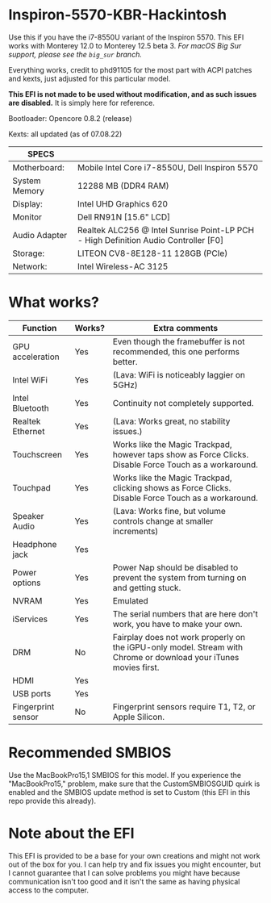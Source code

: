 # Inspiron-5570-KBR-Hackintosh
Use this if you have the i7-8550U variant of the Inspiron 5570. This EFI works with Monterey 12.0 to Monterey 12.5 beta 3. *For macOS Big Sur support, please see the `big_sur` branch.*

Everything works, credit to phd91105 for the most part with ACPI patches and kexts, just adjusted for this particular model.

**This EFI is not made to be used without modification, and as such issues are disabled.** It is simply here for reference.

Bootloader: Opencore 0.8.2 (release)

Kexts: all updated (as of 07.08.22)

| SPECS |   |
|---|---|
|Motherboard:| Mobile Intel Core i7-8550U, Dell Inspiron 5570|
|System Memory| 12288 MB (DDR4 RAM)|
|Display:| Intel UHD Graphics 620|
|Monitor|Dell RN91N [15.6" LCD]|
|Audio Adapter| Realtek ALC256 @ Intel Sunrise Point-LP PCH - High Definition Audio Controller [F0]|
|Storage:| LITEON CV8-8E128-11 128GB (PCIe)|
|Network:| Intel Wireless-AC 3125|

# What works?

| Function | Works? | Extra comments |
|-----------|--------| ---------------|
| GPU acceleration | Yes | Even though the framebuffer is not recommended, this one performs better. |
| Intel WiFi | Yes | (Lava: WiFi is noticeably laggier on 5GHz) |
| Intel Bluetooth| Yes | Continuity not completely supported. |
| Realtek Ethernet | Yes | (Lava: Works great, no stability issues.) |
| Touchscreen| Yes | Works like the Magic Trackpad, however taps show as Force Clicks. Disable Force Touch as a workaround. |
| Touchpad | Yes | Works like the Magic Trackpad, clicking shows as Force Clicks. Disable Force Touch as a workaround.|
| Speaker Audio | Yes | (Lava: Works fine, but volume controls change at smaller increments)
| Headphone jack | Yes |
| Power options | Yes | Power Nap should be disabled to prevent the system from turning on and getting stuck. |
| NVRAM | Yes | Emulated |
| iServices | Yes | The serial numbers that are here don't work, you have to make your own. |
| DRM | No | Fairplay does not work properly on the iGPU-only model. Stream with Chrome or download your iTunes movies first. |
| HDMI | Yes | | 
| USB ports | Yes | |
| Fingerprint sensor | No | Fingerprint sensors require T1, T2, or Apple Silicon. |


# Recommended SMBIOS

Use the MacBookPro15,1 SMBIOS for this model. If you experience the "MacBookPro15," problem, make sure that the CustomSMBIOSGUID quirk is enabled and the SMBIOS update method is set to Custom (this EFI in this repo provide this already).

# Note about the EFI

This EFI is provided to be a base for your own creations and might not work out of the box for you. I can help try and fix issues you might encounter, but I cannot guarantee that I can solve problems you might have because communication isn't too good and it isn't the same as having physical access to the computer.
